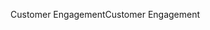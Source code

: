 <span data-ttu-id="547d3-101">Customer Engagement</span><span class="sxs-lookup"><span data-stu-id="547d3-101">Customer Engagement</span></span>